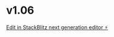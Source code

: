 # v1.06

[Edit in StackBlitz next generation editor ⚡️](https://stackblitz.com/~/github.com/seanhvaxxcheck/v1.04)
